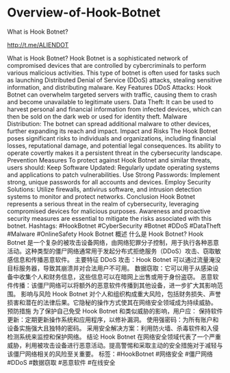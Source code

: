 # Overview-of-Hook-Botnet
What is Hook Botnet? 

http://t.me/ALIENDOT

What is Hook Botnet? Hook Botnet is a sophisticated network of compromised devices that are controlled by cybercriminals to perform various malicious activities. This type of botnet is often used for tasks such as launching Distributed Denial of Service (DDoS) attacks, stealing sensitive information, and distributing malware.
Key Features
DDoS Attacks: Hook Botnet can overwhelm targeted servers with traffic, causing them to crash and become unavailable to legitimate users.
Data Theft: It can be used to harvest personal and financial information from infected devices, which can then be sold on the dark web or used for identity theft.
Malware Distribution: The botnet can spread additional malware to other devices, further expanding its reach and impact.
Impact and Risks The Hook Botnet poses significant risks to individuals and organizations, including financial losses, reputational damage, and potential legal consequences. Its ability to operate covertly makes it a persistent threat in the cybersecurity landscape.
Prevention Measures To protect against Hook Botnet and similar threats, users should:
Keep Software Updated: Regularly update operating systems and applications to patch vulnerabilities.
Use Strong Passwords: Implement strong, unique passwords for all accounts and devices.
Employ Security Solutions: Utilize firewalls, antivirus software, and intrusion detection systems to monitor and protect networks.
Conclusion Hook Botnet represents a serious threat in the realm of cybersecurity, leveraging compromised devices for malicious purposes. Awareness and proactive security measures are essential to mitigate the risks associated with this botnet.
Hashtags: #HookBotnet #CyberSecurity #Botnet #DDoS #DataTheft #Malware #OnlineSafety
Hook Botnet 概述
什么是 Hook Botnet? Hook Botnet 是一个复杂的被攻击设备网络，由网络犯罪分子控制，用于执行各种恶意活动。这种类型的僵尸网络通常用于发起分布式拒绝服务（DDoS）攻击、窃取敏感信息和传播恶意软件。
主要特征
DDoS 攻击：Hook Botnet 可以通过流量淹没目标服务器，导致其崩溃并对合法用户不可用。
数据窃取：它可以用于从感染设备中收集个人和财务信息，这些信息可以在暗网上出售或用于身份盗窃。
恶意软件传播：该僵尸网络可以将额外的恶意软件传播到其他设备，进一步扩大其影响范围。
影响与风险 Hook Botnet 对个人和组织构成重大风险，包括财务损失、声誉损害和潜在的法律后果。它隐秘的操作方式使其在网络安全领域成为持续威胁。
预防措施 为了保护自己免受 Hook Botnet 和类似威胁的影响，用户应：
保持软件更新：定期更新操作系统和应用程序，以修补漏洞。
使用强密码：为所有账户和设备实施强大且独特的密码。
采用安全解决方案：利用防火墙、杀毒软件和入侵检测系统来监控和保护网络。
结论 Hook Botnet 在网络安全领域代表了一个严重威胁，利用被攻击设备进行恶意活动。提高警惕和采取主动的安全措施对于减轻与该僵尸网络相关的风险至关重要。
标签：#HookBotnet #网络安全 #僵尸网络 #DDoS #数据窃取 #恶意软件 #在线安全
